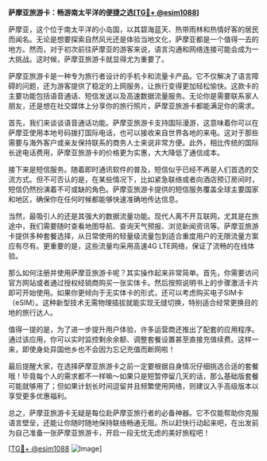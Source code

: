 **萨摩亚旅游卡：畅游南太平洋的便捷之选[[TG💪+ @esim1088](https://t.me/s/esim1088)]**

萨摩亚，这个位于南太平洋的小岛国，以其碧海蓝天、热带雨林和热情好客的居民而闻名。无论是想要探索自然风光还是体验当地文化，萨摩亚都是一个值得一去的地方。然而，对于初次前往萨摩亚的游客来说，语言沟通和网络连接可能会成为一大挑战。这时候，萨摩亚旅游卡就显得尤为重要了。

萨摩亚旅游卡是一种专为旅行者设计的手机卡和流量卡产品。它不仅解决了语言障碍的问题，还为游客提供了稳定的上网服务，让旅行变得更加轻松愉快。这款卡的主要功能包括语音通话、短信发送以及高速数据流量服务。无论你是需要联系家人朋友，还是想在社交媒体上分享你的旅行照片，萨摩亚旅游卡都能满足你的需求。

首先，我们来谈谈语音通话功能。萨摩亚旅游卡支持国际漫游，这意味着你可以在萨摩亚使用本地号码拨打国际电话，也可以接收来自世界各地的来电。这对于那些需要与海外客户或亲友保持联系的商务人士来说非常方便。此外，相比传统的国际长途电话费用，萨摩亚旅游卡的价格更为实惠，大大降低了通信成本。

接下来是短信服务。随着即时通讯软件的普及，短信似乎已经不再是人们首选的交流方式。但不可否认的是，在某些情况下，比如紧急联络或者向酒店预订房间时，短信仍然扮演着不可或缺的角色。萨摩亚旅游卡提供的短信服务覆盖全球主要国家和地区，确保你在任何时候都能够快速准确地传达信息。

当然，最吸引人的还是其强大的数据流量功能。现代人离不开互联网，尤其是在旅途中，我们需要随时查看地图导航、查询天气预报、浏览新闻资讯等。萨摩亚旅游卡提供多种套餐选择，从日常使用的轻量级流量包到适合重度用户的无限流量方案应有尽有。更重要的是，这些流量均采用高速4G LTE网络，保证了流畅的在线体验。

那么如何注册并使用萨摩亚旅游卡呢？其实操作起来非常简单。首先，你需要访问官方网站或者通过授权经销商购买一张实体卡。然后按照说明书上的步骤激活卡片即可开始使用。如果你更倾向于无实体卡的形式，还可以考虑购买电子SIM卡（eSIM）。这种新型技术无需物理插拔就能实现无缝切换，特别适合经常更换目的地的旅行达人。

值得一提的是，为了进一步提升用户体验，许多运营商还推出了配套的应用程序。通过该应用，你可以实时监控剩余余额、调整套餐设置甚至直接充值续费。这样一来，即使身处异国他乡也不会因为忘记充值而断网啦！

最后提醒大家，在选择萨摩亚旅游卡之前一定要根据自身情况仔细挑选合适的套餐哦！毕竟每个人的需求都不一样嘛～如果只是短暂停留几天的话，那么基础版套餐可能就够用了；但如果计划长时间逗留并且频繁使用网络，则建议入手高级版本以享受更多优惠福利。

总之，萨摩亚旅游卡无疑是每位赴萨摩亚旅行者的必备神器。它不仅能帮助你克服语言壁垒，还能让你随时随地保持联络畅通无阻。所以赶快行动起来吧，在出发前为自己准备一张萨摩亚旅游卡，开启一段无忧无虑的美好旅程吧！

[[TG💪+ @esim1088](https://t.me/s/esim1088) ![Image](https://i.postimg.cc/4NQfJmqS/Snipaste-2025-05-13-00-14-12.png)]